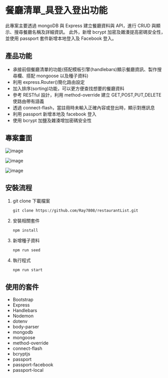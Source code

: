 # 餐廳清單\_具登入登出功能

此專案主要透過 mongoDB 與 Express 建立餐廳資料與 API，進行 CRUD 與顯示、搜尋餐廳名稱及詳細資訊。
此外，新增 bcrypt 加密及雜湊提高密碼安全性，並使用 passport 套件新增本地登入及 Facebook 登入。

## 產品功能

-   承接前個餐廳清單的功能(搭配模板引擎(handlebars)顯示餐廳資訊、製作搜尋欄、搭配 mongoose 以及種子資料)
-   利用 express.Router()簡化路由設定
-   加入排序(sorting)功能，可以更方便查找想要的餐廳資料
-   參考 RESTful 設計，利用 method-override 建立 GET,POST,PUT,DELETE 使路由帶有語義
-   透過 connect-flash，當註冊時未輸入正確內容或登出時，顯示對應訊息
-   利用 passport 新增本地及 facebook 登入
-   使用 bcrypt 加鹽及雜湊增加密碼安全性

## 專案畫面

![image](https://github.com/Ray7808/restaurantList_v3/blob/main/img/MainImage.png)

![image](https://github.com/Ray7808/restaurantList_v3/blob/main/img/SortingList.png)

![image](https://github.com/Ray7808/restaurantList_v3/blob/main/img/SortedImage.png)

## 安裝流程

1. git clone 下載檔案

    ```
    git clone https://github.com/Ray7808/restaurantList.git
    ```

2. 安裝相關套件

    ```
    npm install
    ```

3. 新增種子資料

    ```
    npm run seed
    ```

4. 執行程式
    ```
    npm run start
    ```

## 使用的套件

-   Bootstrap
-   Express
-   Handlebars
-   Nodemon
-   dotenv
-   body-parser
-   mongodb
-   mongoose
-   method-override
-   connect-flash
-   bcryptjs
-   passport
-   passport-facebook
-   passport-local

